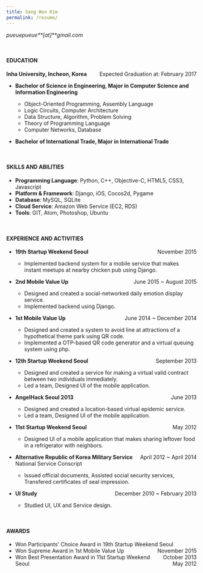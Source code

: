 ```yaml
---
title: Sang Won Kim
permalink: /resume/
---
```

_pueuepueue**[at]**gmail.com_

<br />

#### EDUCATION

**Inha University, Incheon, Korea** <time style="float: right">Expected Graduation at: February 2017</time>

- **Bachelor of Science in Engineering, Major in Computer Science and Information Engineering**
  + Object-Oriented Programming, Assembly Language
  + Logic Circuits, Computer Architecture
  + Data Structure, Algorithm, Problem Solving
  + Theory of Programming Language
  + Computer Networks, Database

- **Bachelor of International Trade, Major in International Trade**

<br />

#### SKILLS AND ABILITIES

- **Programming Language**: Python, C++, Objective-C, HTML5, CSS3, Javascript
- **Platform &amp; Framework**: Django, iOS, Cocos2d, Pygame
- **Database**: MySQL, SQLite
- **Cloud Service**: Amazon Web Service (EC2, RDS)
- **Tools**: GIT, Atom, Photoshop, Ubuntu

<br />

#### EXPERIENCE AND ACTIVITIES

- **19th Startup Weekend Seoul** <time style="float: right">November 2015</time>
  + Implemented backend system for a mobile service that makes instant meetups at nearby chicken pub using Django.

- **2nd Mobile Value Up** <time style="float: right">June 2015 ~ August 2015</time>
  + Designed and created a social-networked daily emotion display service.
  + Implemented backend using Django.

- **1st Mobile Value Up** <time style="float: right">June 2014 ~ December 2014</time>
  + Designed and created a system to avoid line at attractions of a hypothetical theme park using QR code.
  + Implemented a OTP-based QR code generator and a virtual queuing system using php.

- **12th Startup Weekend Seoul** <time style="float: right">September 2013</time>
  + Designed and created a service for making a virtual valid contract between two individuals immediately.
  + Led a team, Designed UI of the mobile application.

- **AngelHack Seoul 2013** <time style="float: right">June 2013</time>
  + Designed and created a location-based virtual epidemic service.
  + Led a team, Designed UI of the mobile application.

- **11st Startup Weekend Seoul** <time style="float: right">May 2012</time>
  + Designed UI of a mobile application that makes sharing leftover food in a refrigerator with neighbors.

- **Alternative Republic of Korea Military Service** <time style="float: right">April 2012 ~ April 2014</time>
National Service Conscript
  + Issued official documents, Assisted social security services, Transfered certificates of seal impression.

- **UI Study** <time style="float: right">December 2010 ~ February 2013</time>
  + Studied UI, UX and Service design.

<br />

#### AWARDS

- Won Participants' Choice Award in 19th Startup Weekend Seoul <time style="float: right">November 2015</time>
- Won Supreme Award in 1st Mobile Value Up <time style="float: right">October 2013</time>
- Won Best Presentation Award in 11st Startup Weekend Seoul <time style="float: right">May 2012</time>
